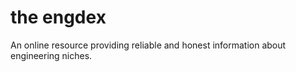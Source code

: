 # the engdex
An online resource providing reliable and honest information about engineering niches. 
